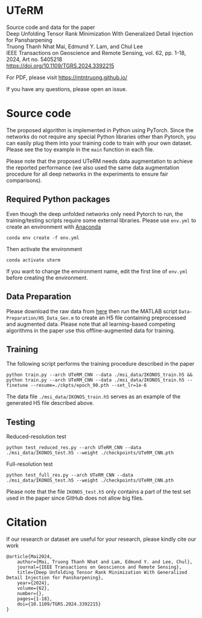 # UTeRM
Source code and data for the paper  
Deep Unfolding Tensor Rank Minimization With Generalized Detail Injection for Pansharpening  
Truong Thanh Nhat Mai, Edmund Y. Lam, and Chul Lee  
IEEE Transactions on Geoscience and Remote Sensing, vol. 62, pp. 1-18, 2024, Art no. 5405218  
https://doi.org/10.1109/TGRS.2024.3392215

For PDF, please visit https://mtntruong.github.io/

If you have any questions, please open an issue.  

# Source code
The proposed algorithm is implemented in Python using PyTorch. Since the networks do not require any special Python libraries other than Pytorch, you can easily plug them into your training code to train with your own dataset. Please see the toy example in the `main` function in each file.

Please note that the proposed UTeRM needs data augmentation to achieve the reported performance (we also used the same data augmentation procedure for all deep networks in the experiments to ensure fair comparisons).

## Required Python packages
Even though the deep unfolded networks only need Pytorch to run, the training/testing scripts require some external libraries. Please use `env.yml` to create an environment with [Anaconda](https://www.anaconda.com)
```
conda env create -f env.yml
```
Then activate the environment
```
conda activate uterm
```
If you want to change the environment name, edit the first line of `env.yml` before creating the environment.

## Data Preparation
Please download the raw data from [here](https://github.com/Lihui-Chen/Awesome-Pansharpening#Datasets) then run the MATLAB script `Data-Preparation/H5_Data_Gen.m` to create an H5 file containing preprocessed and augmented data. Please note that all learning-based competing algorithms in the paper use this offline-augmented data for training.

## Training
The following script performs the training procedure described in the paper
```
python train.py --arch UTeRM_CNN --data ./msi_data/IKONOS_train.h5 && python train.py --arch UTeRM_CNN --data ./msi_data/IKONOS_train.h5 --finetune --resume=./ckpts/epoch_90.pth --set_lr=1e-6
```
The data file `./msi_data/IKONOS_train.h5` serves as an example of the generated H5 file described above.

## Testing
Reduced-resolution test
```
python test_reduced_res.py --arch UTeRM_CNN --data ./msi_data/IKONOS_test.h5 --weight ./checkpoints/UTeRM_CNN.pth
```
Full-resolution test
```
python test_full_res.py --arch UTeRM_CNN --data ./msi_data/IKONOS_test.h5 --weight ./checkpoints/UTeRM_CNN.pth
```
Please note that the file `IKONOS_test.h5` only contains a part of the test set used in the paper since GitHub does not allow big files.

# Citation
If our research or dataset are useful for your research, please kindly cite our work
```
@article{Mai2024,
    author={Mai, Truong Thanh Nhat and Lam, Edmund Y. and Lee, Chul},
    journal={IEEE Transactions on Geoscience and Remote Sensing}, 
    title={Deep Unfolding Tensor Rank Minimization With Generalized Detail Injection for Pansharpening}, 
    year={2024},
    volume={62},
    number={},
    pages={1-18},
    doi={10.1109/TGRS.2024.3392215}
}
```
